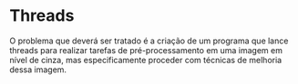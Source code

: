 # Threads
O problema que deverá ser tratado é a criação de um programa que lance threads para realizar tarefas de pré-processamento em uma imagem em nível de cinza, mas especificamente proceder com técnicas de melhoria dessa imagem.
